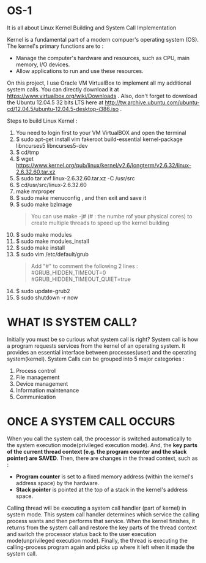 # OS-1
It is all about Linux Kernel Building and System Call Implementation 

Kernel is a fundamental part of a modern compuer's operating system (OS).
The kernel's primary functions are to :
  * Manage the computer's hardware and resources, such as CPU, main memory, I/O devices.
  * Allow applications to run and use these resources.
  
On this project, I use Oracle VM VirtualBox to implement all my additional system calls. You can directly download it at https://www.virtualbox.org/wiki/Downloads .
Also, don't forget to download the Ubuntu 12.04.5 32 bits LTS here at http://tw.archive.ubuntu.com/ubuntu-cd/12.04.5/ubuntu-12.04.5-desktop-i386.iso .

Steps to build Linux Kernel :
  1. You need to login first to your VM VirtualBOX and open the terminal
  2. $ sudo apt-get install vim fakeroot build-essential kernel-package libncurses5 libncurses5-dev
  3. $ cd/tmp
  4. $ wget https://www.kernel.org/pub/linux/kernel/v2.6/longterm/v2.6.32/linux-2.6.32.60.tar.xz
  5. $ sudo tar xvf linux-2.6.32.60.tar.xz -C /usr/src
  6. $ cd/usr/src/linux-2.6.32.60
  7. make mrproper
  8. $ sudo make menuconfig , and then exit and save it
  9. $ sudo make bzImage 
     > You can use make -j# (# : the numbe rof your physical cores) to create multiple threads to speed up the kernel building
  10. $ sudo make modules
  11. $ sudo make modules_install
  12. $ sudo make install
  13. $ sudo vim /etc/default/grub
      > Add "#" to comment the following 2 lines :
      > #GRUB_HIDDEN_TIMEOUT=0
      > #GRUB_HIDDEN_TIMEOUT_QUIET=true
  14. $ sudo update-grub2
  15. $ sudo shutdown -r now
  


# WHAT IS SYSTEM CALL?

Initially you must be so curious what system call is right? System call is how a program requests services from the kernel of an operating system. It provides an essential interface between processes(user) and the operating system(kernel).
System Calls can be grouped into 5 major categories :
  1. Process control
  2. File management
  3. Device management
  4. Information maintenance
  5. Communication
  
# ONCE A SYSTEM CALL OCCURS

When you call the system call, the processor is switched automatically to the system execution mode(privileged execution mode). And, the __key parts of the current thread context (e.g. the program counter and the stack pointer) are SAVED__.
Then, there are changes in the thread context, such as :
  * __Program counter__ is set to a fixed memory address (within the kernel's address space) by the hardware.
  * __Stack pointer__ is pointed at the top of a stack in the kernel's address space.
  
Calling thread will be executing a system call handler (part of kernel) in system mode. This system call handler determines which service the calling process wants and then performs that service. When the kernel finishes, it returns from the system call and restore the key parts of the thread context and switch the processor status back to the user execution mode(unprivileged execution mode). Finally, the thread is executing the calling-process program again and picks up where it left when it made the system call.
